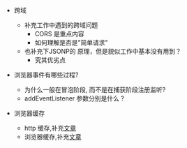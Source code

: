 * 跨域
  * 补充工作中遇到的跨域问题
     * CORS 是重点内容
     * 如何理解是否是"简单请求"
  * 也补充下JSONP的 原理，但是貌似工作中基本没有用到？
     *  究其优劣点

* 浏览器事件有哪些过程?
   * 为什么一般在冒泡阶段, 而不是在捕获阶段注册监听?
   * addEventListener 参数分别是什么 ? 
   
* 浏览器缓存
  * http 缓存,补充[文章](/src/network/http/caching.md)
  * 浏览器缓存,补充[文章](./browser_storage.md)
